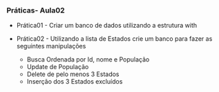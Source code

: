 ### Práticas- Aula02 

* Prática01 - Criar um banco de dados utilizando a estrutura with

* Prática02 - Utilizando a lista de Estados crie um banco para fazer as seguintes manipulações
  *   Busca Ordenada por Id, nome e População
  *  Update de População
  *  Delete de pelo menos 3 Estados
  * Inserção dos 3 Estados excluídos
